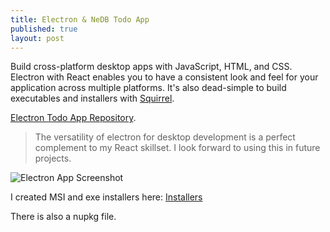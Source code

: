 ```yaml
---
title: Electron & NeDB Todo App
published: true
layout: post
---
```


Build cross-platform desktop apps with JavaScript, HTML, and CSS. Electron with React enables you to have a consistent look and feel for your application across multiple platforms. It's also dead-simple to build executables and installers with [Squirrel](https://github.com/Squirrel/).

[Electron Todo App Repository](https://github.com/alpinstang/electron-nedb-todo).

> The versatility of electron for desktop development is a perfect complement to my
> React skillset. I look forward to using this in future projects.

![Electron App Screenshot](./screenshot.PNG)

I created MSI and exe installers here: [Installers](https://github.com/alpinstang/alpinstang.github.io/tree/main/content/blog/electron-todo)

There is also a nupkg file.

